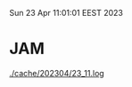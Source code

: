 Sun 23 Apr 11:01:01 EEST 2023
# JAM
<a href='./cache/202304/23_11.log'>./cache/202304/23_11.log</a>

